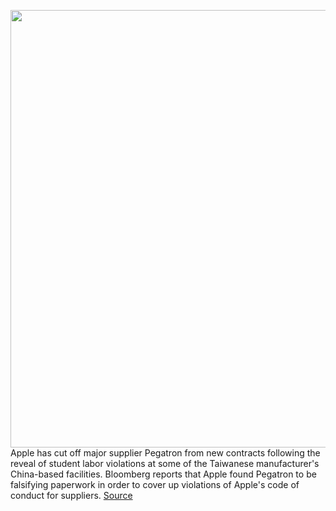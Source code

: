 <img src='https://cdn.vox-cdn.com/thumbor/JV_UYXIoTwVCjBb9bUwjigkRLl8=/0x0:2040x1360/1200x800/filters:focal(328x153:654x479)/cdn.vox-cdn.com/uploads/chorus_image/image/67758399/akrales_201018_4238_0435.0.0.jpg' width='700px' /><br/>
Apple has cut off major supplier Pegatron from new contracts following the reveal of student labor violations at some of the Taiwanese manufacturer's China-based facilities. Bloomberg reports that Apple found Pegatron to be falsifying paperwork in order to cover up violations of Apple's code of conduct for suppliers.
<a href='https://www.theverge.com/2020/11/9/21556154/apple-supplier-pegatron-student-labor-violation'> Source <a/>